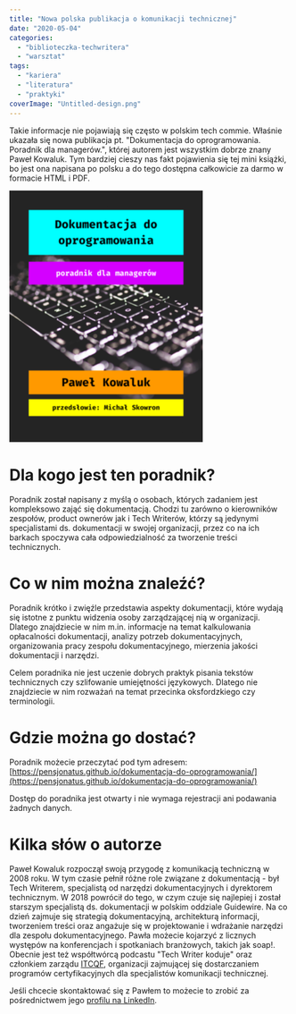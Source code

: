 ```yaml
---
title: "Nowa polska publikacja o komunikacji technicznej"
date: "2020-05-04"
categories: 
  - "biblioteczka-techwritera"
  - "warsztat"
tags: 
  - "kariera"
  - "literatura"
  - "praktyki"
coverImage: "Untitled-design.png"
---
```


Takie informacje nie pojawiają się często w polskim tech commie. Właśnie ukazała się nowa publikacja pt. "Dokumentacja do oprogramowania. Poradnik dla managerów.", której autorem jest wszystkim dobrze znany Paweł Kowaluk. Tym bardziej cieszy nas fakt pojawienia się tej mini książki, bo jest ona napisana po polsku a do tego dostępna całkowicie za darmo w formacie HTML i PDF.

![](images/image1-e1588055266835.png)

# Dla kogo jest ten poradnik?

Poradnik został napisany z myślą o osobach, których zadaniem jest kompleksowo zająć się dokumentacją. Chodzi tu zarówno o kierowników zespołów, product ownerów jak i Tech Writerów, którzy są jedynymi specjalistami ds. dokumentacji w swojej organizacji, przez co na ich barkach spoczywa cała odpowiedzialność za tworzenie treści technicznych.

# Co w nim można znaleźć?

Poradnik krótko i zwięźle przedstawia aspekty dokumentacji, które wydają się istotne z punktu widzenia osoby zarządzającej nią w organizacji. Dlatego znajdziecie w nim m.in. informacje na temat kalkulowania opłacalności dokumentacji, analizy potrzeb dokumentacyjnych, organizowania pracy zespołu dokumentacyjnego, mierzenia jakości dokumentacji i narzędzi.

Celem poradnika nie jest uczenie dobrych praktyk pisania tekstów technicznych czy szlifowanie umiejętności językowych. Dlatego nie znajdziecie w nim rozważań na temat przecinka oksfordzkiego czy terminologii.

# Gdzie można go dostać?

Poradnik możecie przeczytać pod tym adresem: [https://pensjonatus.github.io/dokumentacja-do-oprogramowania/](https://pensjonatus.github.io/dokumentacja-do-oprogramowania/)

Dostęp do poradnika jest otwarty i nie wymaga rejestracji ani podawania żadnych danych.

# Kilka słów o autorze

Paweł Kowaluk rozpoczął swoją przygodę z komunikacją techniczną w 2008 roku. W tym czasie pełnił różne role związane z dokumentacją - był Tech Writerem, specjalistą od narzędzi dokumentacyjnych i dyrektorem technicznym. W 2018 powrócił do tego, w czym czuje się najlepiej i został starszym specjalistą ds. dokumentacji w polskim oddziale Guidewire. Na co dzień zajmuje się strategią dokumentacyjną, architekturą informacji, tworzeniem treści oraz angażuje się w projektowanie i wdrażanie narzędzi dla zespołu dokumentacyjnego. Pawła możecie kojarzyć z licznych występów na konferencjach i spotkaniach branżowych, takich jak soap!. Obecnie jest też współtwórcą podcastu "Tech Writer koduje" oraz członkiem zarządu [ITCQF](http://itcqf.org/), organizacji zajmującej się dostarczaniem programów certyfikacyjnych dla specjalistów komunikacji technicznej.

Jeśli chcecie skontaktować się z Pawłem to możecie to zrobić za pośrednictwem jego [profilu na LinkedIn](https://www.linkedin.com/in/pawel-kowaluk/).
